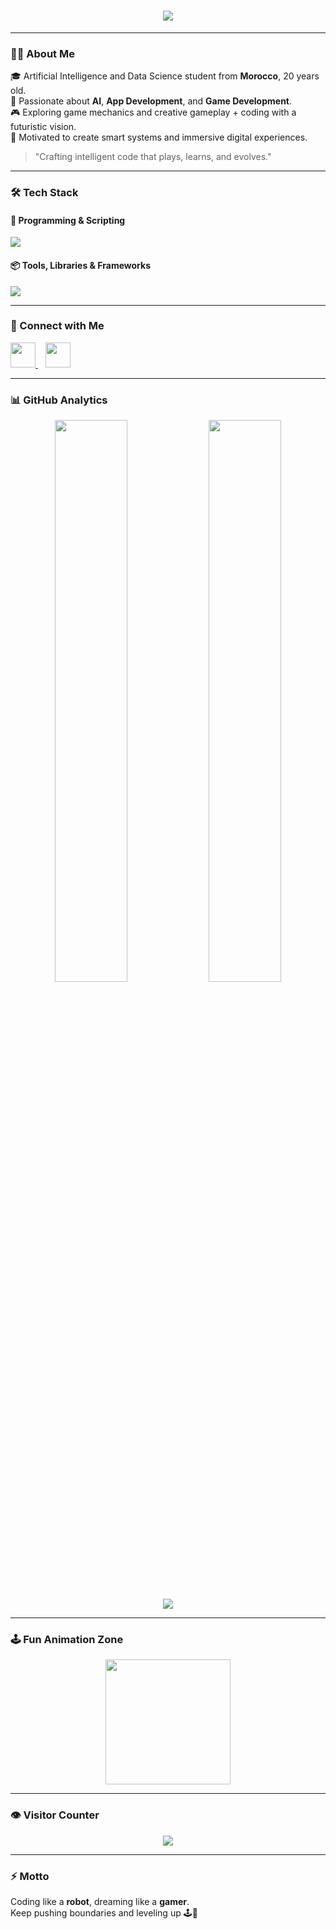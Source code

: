 <!-- Profile Banner Animation -->
<h1 align="center">
  <img src="https://readme-typing-svg.herokuapp.com?font=Orbitron&size=32&pause=1000&color=00F0FF&center=true&vCenter=true&width=700&lines=👾+Hello%2C+I'm+Nainia+Youssef!;🤖+AI+%26+Game+Development+Enthusiast;🚀+Always+building%2C+always+learning!" />
</h1>

---

### 👨‍💻 About Me

🎓 Artificial Intelligence and Data Science student from **Morocco**, 20 years old.  
🧠 Passionate about **AI**, **App Development**, and **Game Development**.  
🎮 Exploring game mechanics and creative gameplay + coding with a futuristic vision.  
🚀 Motivated to create smart systems and immersive digital experiences.

> "Crafting intelligent code that plays, learns, and evolves."

---

### 🛠 Tech Stack

#### 🚀 Programming & Scripting
<p>
<img src="https://skillicons.dev/icons?i=c,python,js,html,css,react,nodejs,express,sqlite,mysql,gdscript&perline=10" />
</p>

#### 📦 Tools, Libraries & Frameworks
<p>
<img src="https://skillicons.dev/icons?i=chartjs,git,github,vscode" />
</p>

---

### 📡 Connect with Me

<p align="left">
<a href="https://www.linkedin.com/in/youssef-nainia-6964842a4/" target="_blank">
  <img src="https://skillicons.dev/icons?i=linkedin" height="40"/>
</a>
&nbsp;&nbsp;
<a href="https://www.instagram.com/ousseef.exe/" target="_blank">
  <img src="https://skillicons.dev/icons?i=instagram" height="40"/>
</a>
</p>

---

### 📊 GitHub Analytics

<p align="center">
  <img width="48%" src="https://github-readme-streak-stats.herokuapp.com/?user=NainiaYoussef&theme=tokyonight" />
  <img width="48%" src="https://github-readme-stats.vercel.app/api?user=NainiaYoussef&show_icons=true&theme=tokyonight" />
</p>

<p align="center">
  <img src="https://github-readme-activity-graph.vercel.app/graph?username=YOUR_GITHUB_USERNAME&theme=react-dark" />
</p>

---

### 🕹️ Fun Animation Zone

<p align="center">
  <img src="https://i.gifer.com/origin/5c/5c2b0d51039c3350c4a0e2a8792b2049_w200.gif" width="200"/>
</p>

---

### 👁 Visitor Counter

<p align="center">
  <img src="https://komarev.com/ghpvc/?username=YOUR_GITHUB_USERNAME&label=Profile%20Views&color=blue&style=for-the-badge" />
</p>

---

### ⚡ Motto  
Coding like a **robot**, dreaming like a **gamer**.  
Keep pushing boundaries and leveling up 🕹️🤖
